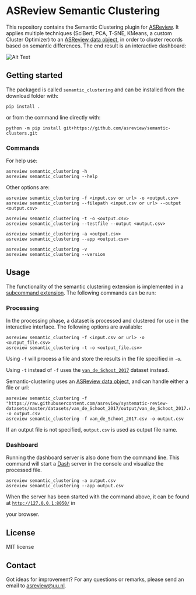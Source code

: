 # ASReview Semantic Clustering
This repository contains the Semantic Clustering plugin for
[ASReview](https://github.com/asreview/asreview). It applies multiple techniques
(SciBert, PCA, T-SNE, KMeans, a custom Cluster Optimizer) to an [ASReview data
object](https://asreview.readthedocs.io/en/latest/API/generated/asreview.data.ASReviewData.html#asreview.data.ASReviewData),
in order to cluster records based on semantic differences. The end result is an
interactive dashboard:

![Alt Text](/docs/cord19_semantic_clusters.gif)


## Getting started

The packaged is called `semantic_clustering` and can be installed from the download folder with:

```shell
pip install .
```
or from the command line directly with:

```shell
python -m pip install git+https://github.com/asreview/semantic-clusters.git
```

### Commands

For help use:

```shell
asreview semantic_clustering -h
asreview semantic_clustering --help
```

Other options are:

```shell
asreview semantic_clustering -f <input.csv or url> -o <output.csv>
asreview semantic_clustering --filepath <input.csv or url> --output <output.csv>
```

```shell
asreview semantic_clustering -t -o <output.csv>
asreview semantic_clustering --testfile --output <output.csv>
```

```shell
asreview semantic_clustering -a <output.csv>
asreview semantic_clustering --app <output.csv>
```

```shell
asreview semantic_clustering -v
asreview semantic_clustering --version
```


## Usage
The functionality of the semantic clustering extension is implemented in a [subcommand extension](https://asreview.readthedocs.io/en/latest/API/extension_dev.html#subcommand-extensions). The
following commands can be run:

### Processing
In the processing phase, a dataset is processed and clustered for use in the interactive interface. The following options are available:

```shell
asreview semantic_clustering -f <input.csv or url> -o <output_file.csv>
asreview semantic_clustering -t -o <output_file.csv>
```

Using `-f` will process a file and store the results in the file specified in `-o`. 

Using `-t` instead of `-f` uses the [`van_de_Schoot_2017`](https://asreview.readthedocs.io/en/latest/intro/datasets.html?highlight=ptsd#featured-datasets) dataset instead. 

Semantic-clustering uses an [ASReview data object](https://asreview.readthedocs.io/en/latest/API/generated/asreview.data.ASReviewData.html#asreview.data.ASReviewData), and can handle either a file or url:

```shell
asreview semantic_clustering -f "https://raw.githubusercontent.com/asreview/systematic-review-datasets/master/datasets/van_de_Schoot_2017/output/van_de_Schoot_2017.csv" -o output.csv
asreview semantic_clustering -f van_de_Schoot_2017.csv -o output.csv
```

If an output file is not specified, `output.csv` is used as output file name.

### Dashboard
Running the dashboard server is also done from the command line. This command will start a [Dash](https://plotly.com/dash/) server in the console and visualize the processed file.

```shell
asreview semantic_clustering -a output.csv
asreview semantic_clustering --app output.csv
```

When the server has been started with the command above, it can be found at [`http://127.0.0.1:8050/`](http://127.0.0.1:8050/) in

your browser.

## License

MIT license

## Contact
Got ideas for improvement? For any questions or remarks, please send an email to
[asreview@uu.nl](mailto:asreview@uu.nl).

